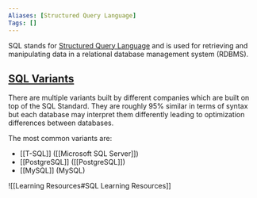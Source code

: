 ```yaml
---
Aliases: [Structured Query Language]
Tags: []
---
```


SQL stands for [Structured Query Language](https://en.wikipedia.org/wiki/SQL) and is used for retrieving and manipulating data in a relational database management system (RDBMS).

## [SQL Variants](http://troels.arvin.dk/db/rdbms/)

There are multiple variants built by different companies which are built on top of the SQL Standard. They are roughly 95% similar in terms of syntax but each database may interpret them differently leading to optimization differences between databases.

The most common variants are:
-   [[T-SQL]] ([[Microsoft SQL Server]])
-   [[PostgreSQL]] ([[PostgreSQL]])
-   [[MySQL]] (MySQL)

![[Learning Resources#SQL Learning Resources]]